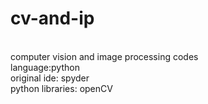 # cv-and-ip
<br>
computer vision and image processing codes
<br>
language:python
<br>
original ide: spyder
<BR>
python libraries: openCV
